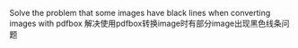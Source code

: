Solve the problem that some images have black lines when converting images with pdfbox
解决使用pdfbox转换image时有部分image出现黑色线条问题
